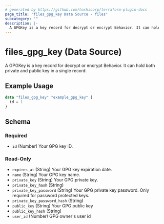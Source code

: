 ```yaml
---
# generated by https://github.com/hashicorp/terraform-plugin-docs
page_title: "files_gpg_key Data Source - files"
subcategory: ""
description: |-
  A GPGKey is a key record for decrypt or encrypt Behavior. It can hold both private and public key in a single record.
---
```


# files_gpg_key (Data Source)

A GPGKey is a key record for decrypt or encrypt Behavior. It can hold both private and public key in a single record.

## Example Usage

```terraform
data "files_gpg_key" "example_gpg_key" {
  id = 1
}
```

<!-- schema generated by tfplugindocs -->
## Schema

### Required

- `id` (Number) Your GPG key ID.

### Read-Only

- `expires_at` (String) Your GPG key expiration date.
- `name` (String) Your GPG key name.
- `private_key` (String) Your GPG private key.
- `private_key_hash` (String)
- `private_key_password` (String) Your GPG private key password. Only required for password protected keys.
- `private_key_password_hash` (String)
- `public_key` (String) Your GPG public key
- `public_key_hash` (String)
- `user_id` (Number) GPG owner's user id
